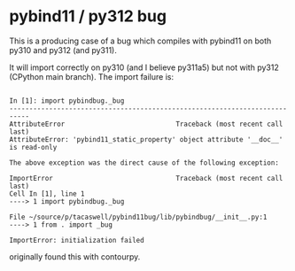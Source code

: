 # pybind11 / py312 bug

This is a producing case of a bug which compiles with pybind11 on both py310
and py312 (and py311).

It will import correctly on py310 (and I believe py311a5) but not with py312
(CPython main branch).  The import failure is:

```

In [1]: import pybindbug._bug
---------------------------------------------------------------------------
AttributeError                            Traceback (most recent call last)
AttributeError: 'pybind11_static_property' object attribute '__doc__' is read-only

The above exception was the direct cause of the following exception:

ImportError                               Traceback (most recent call last)
Cell In [1], line 1
----> 1 import pybindbug._bug

File ~/source/p/tacaswell/pybind11bug/lib/pybindbug/__init__.py:1
----> 1 from . import _bug

ImportError: initialization failed

```

originally found this with contourpy.
